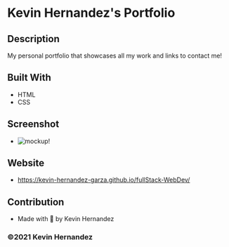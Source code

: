 # Kevin Hernandez's Portfolio

## Description
My personal portfolio that showcases all my work and links to contact me!

## Built With
* HTML
* CSS

## Screenshot
* ![mockup!](assets/images/portfolio-mockup.png)

## Website
* https://kevin-hernandez-garza.github.io/fullStack-WebDev/

## Contribution 
* Made with 💜 by Kevin Hernandez

### ©️2021 Kevin Hernandez 
